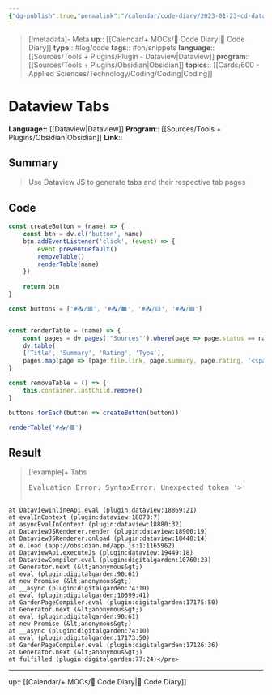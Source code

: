 ```yaml
---
{"dg-publish":true,"permalink":"/calendar/code-diary/2023-01-23-cd-dataview-dataview-tabs/","title":"Dataview Tabs"}
---
```


> [!metadata]- Meta
> **up**:: [[Calendar/+ MOCs/🧪 Code Diary\|🧪 Code Diary]]
> **type**:: #log/code 
> **tags**:: #on/snippets 
> **language**:: [[Sources/Tools + Plugins/Plugin - Dataview\|Dataview]]
> **program**:: [[Sources/Tools + Plugins/Obsidian\|Obsidian]]
> **topics**:: [[Cards/600 - Applied Sciences/Technology/Coding/Coding\|Coding]]


# Dataview Tabs
**Language::**  [[Dataview\|Dataview]]
**Program**:: [[Sources/Tools + Plugins/Obsidian\|Obsidian]]
**Link**::

## Summary
> Use Dataview JS to generate tabs and their respective tab pages

## Code
```js (change to dataviewjs to use)
const createButton = (name) => {
	const btn = dv.el('button', name)
	btn.addEventListener('click', (event) => {
		event.preventDefault()
		removeTable()
		renderTable(name)
	})
	
	return btn
}

const buttons = ['#📥/🟥', '#📥/🟧', '#📥/🟨', '#📥/🟩']


const renderTable = (name) => {
	const pages = dv.pages('"Sources"').where(page => page.status == name).where(page => page.type != '#📥/🛠').sort(page => page.file.cday, "desc")
	dv.table(
	['Title', 'Summary', 'Rating', 'Type'], 
	pages.map(page => [page.file.link, page.summary, page.rating, '<span class=center-block>' + page.type.slice(4) + '</span>']))
}

const removeTable = () => {
	this.container.lastChild.remove()
}

buttons.forEach(button => createButton(button))

renderTable('#📥/🟥')
```

## Result

> [!example]+ Tabs
> <pre class="dataview dataview-error">Evaluation Error: SyntaxError: Unexpected token '&gt;'
    at DataviewInlineApi.eval (plugin:dataview:18869:21)
    at evalInContext (plugin:dataview:18870:7)
    at asyncEvalInContext (plugin:dataview:18880:32)
    at DataviewJSRenderer.render (plugin:dataview:18906:19)
    at DataviewJSRenderer.onload (plugin:dataview:18448:14)
    at e.load (app://obsidian.md/app.js:1:1165962)
    at DataviewApi.executeJs (plugin:dataview:19449:18)
    at DataviewCompiler.eval (plugin:digitalgarden:10760:23)
    at Generator.next (&lt;anonymous&gt;)
    at eval (plugin:digitalgarden:90:61)
    at new Promise (&lt;anonymous&gt;)
    at __async (plugin:digitalgarden:74:10)
    at eval (plugin:digitalgarden:10699:41)
    at GardenPageCompiler.eval (plugin:digitalgarden:17175:50)
    at Generator.next (&lt;anonymous&gt;)
    at eval (plugin:digitalgarden:90:61)
    at new Promise (&lt;anonymous&gt;)
    at __async (plugin:digitalgarden:74:10)
    at eval (plugin:digitalgarden:17173:50)
    at GardenPageCompiler.eval (plugin:digitalgarden:17126:36)
    at Generator.next (&lt;anonymous&gt;)
    at fulfilled (plugin:digitalgarden:77:24)</pre>


---
up:: [[Calendar/+ MOCs/🧪 Code Diary\|🧪 Code Diary]]